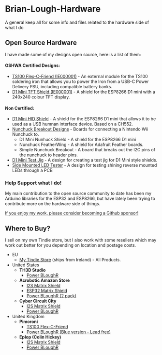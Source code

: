 # Brian-Lough-Hardware

A general keep all for some info and files related to the hardware side of what I do

## Open Source Hardware

I have made some of my designs open source, here is a list of them:

#### OSHWA Certified Designs:

- [TS100 Flex-C-Friend (IE000001)](https://github.com/witnessmenow/ts100-flex-c-friend) - An external module for the TS100 soldering iron that allows you to power the Iron from a USB-C Power Delivery PSU, including compatible battery banks.
- [D1 Mini TFT Shield (IE000001)](https://github.com/witnessmenow/D1-Mini-TFT-Shield) - A shield for the ESP8266 D1 mini with a 240x240 colour TFT display.

#### Non Certified:

- [D1 Mini HID Shield](https://github.com/witnessmenow/D1-Mini-HID-Shield) - A shield for the ESP8266 D1 mini that allows it to be used as a USB humnan interface device. Based on a CH552.
- [Nunchuck Breakout Designs](https://github.com/witnessmenow/Nunchuck-Arduino) - Boards for connecting a Nintendo Wii Nunchuck to.
  - D1 Mini Nunhuck Shield - A shield for the ESP8266 D1 mini
  - Nunchuck FeatherWing - A shield for Adafruit Feather boards.
  - Simple Nunchuck Breakout - A board that breaks out the I2C pins of the nunchuck to header pins.
- [D1 Mini Test Jig](https://github.com/witnessmenow/D1-Mini-Testing-Jig) - A design for creating a test jig for D1 Mini style shields.
- [Side Mounted LED Tester](Hardware/Side%20Mounted%20LED%20Tester) - A design for testing shining reverse mounted LEDs through a PCB

### Help Support what I do!

My main contribution to the open source community to date has been my Arduino libraries for the ESP32 and ESP8266, but have lately been trying to contribute more on the hardware side of things.

[If you enjoy my work, please consider becoming a Github sponsor!](https://github.com/sponsors/witnessmenow/)

## Where to Buy?

I sell on my own Tindie store, but I also work with some resellers which may work out better for you depending on location and postage costs.

- EU
  - [My Tindie Store](https://www.tindie.com/stores/brianlough/) (ships from Ireland) - All Products.
- United States
  - **TH3D Studio**
    - [Power BLoughR](https://www.th3dstudio.com/product/power-blough-r-pi-usb-power-blocker/)
  - **Acrobotic Amazon Store**
    - [I2S Matrix Shield](https://amzn.to/3cWisq7)
    - [ESP32 Matrix Shield](https://amzn.to/2PHhm8L)
    - [Power BLoughR (2 pack)](https://amzn.to/3wzKqzG)
  - **Cyber Circuit City**
    - [I2S Matrix Shield](https://shop.cybercitycircuits.com/products/i2s-esp32-matrix-shield)
    - [Power BLoughR](https://shop.cybercitycircuits.com/products/power-blough-r?_pos=1&_sid=97c77d70e&_ss=r)
- United Kingdom
  - **Pimoroni**
    - [TS100 Flex-C-Friend](https://shop.pimoroni.com/products/ts100-flex-c-friend)
    - [Power BLoughR (Blue version - Lead free)](https://shop.pimoroni.com/products/power-blough-r)
  - **Eplop (Colin Hickey)**
    - [I2S Matrix Shield](https://store.eplop.co.uk/product/esp32-i2s-matrix-shield/)
    - [Power BLoughR](https://store.eplop.co.uk/product/power-blough-r/)
